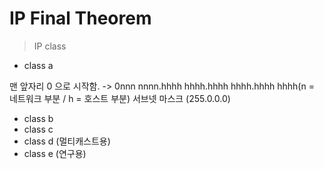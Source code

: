 # IP Final Theorem
> IP class

- class a
 
 맨 앞자리 0 으로 시작함.
 -> 0nnn nnnn.hhhh hhhh.hhhh hhhh.hhhh hhhh(n = 네트워크 부분 / h = 호스트 부분)
 서브넷 마스크 (255.0.0.0)

- class b
- class c
- class d (멀티캐스트용)
- class e (연구용)
